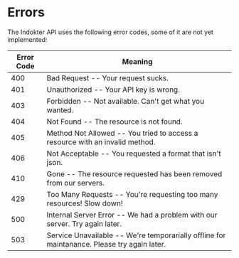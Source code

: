# Errors

The Indokter API uses the following error codes, some of it are not yet implemented:

Error Code | Meaning
---------- | -------
400 | Bad Request -- Your request sucks.
401 | Unauthorized -- Your API key is wrong.
403 | Forbidden -- Not available. Can't get what you wanted.
404 | Not Found -- The resource is not found.
405 | Method Not Allowed -- You tried to access a resource with an invalid method.
406 | Not Acceptable -- You requested a format that isn't json.
410 | Gone -- The resource requested has been removed from our servers.
429 | Too Many Requests -- You're requesting too many resources! Slow down!
500 | Internal Server Error -- We had a problem with our server. Try again later.
503 | Service Unavailable -- We're temporarially offline for maintanance. Please try again later.
